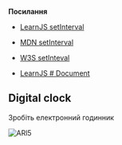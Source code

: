 **Посилання**

- [LearnJS setInterval](https://learn.javascript.ru/settimeout-setinterval)

- [MDN setInterval](https://developer.mozilla.org/en-US/docs/Web/API/setInterval)

- [W3S setInteval](https://www.w3schools.com/jsref/met_win_setinterval.asp)

- [LearnJS # Document](https://uk.javascript.info/document)

 
## Digital clock

Зробіть електронний годинник

![ARl5](https://user-images.githubusercontent.com/9075641/182206079-7c4aa5f0-50d9-4808-bec7-6d3af7bdada9.gif)
